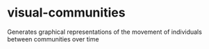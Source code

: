 visual-communities
==================

Generates graphical representations of the movement of individuals between communities over time
